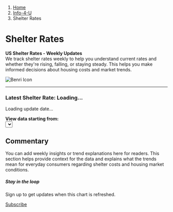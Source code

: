 <!DOCTYPE html>
<html lang="en">
<head>
    <meta charset="UTF-8">
    <meta name="viewport" content="width=device-width, initial-scale=1.0">
    <title>Shelter Rates</title>
    <link href="https://cdn.jsdelivr.net/npm/bootstrap@5.3.0/dist/css/bootstrap.min.css" rel="stylesheet">
</head>
<body>
    <main>
        <div class="container py-5">
            <!-- Breadcrumb Navigation -->
            <nav aria-label="breadcrumb">
                <ol class="breadcrumb">
                    <li class="breadcrumb-item"><a href="/">Home</a></li>
                    <li class="breadcrumb-item"><a href="/info">Info-4-U</a></li>
                    <li class="breadcrumb-item active" aria-current="page">Shelter Rates</li>
                </ol>
            </nav>
            <!-- Intro Row with Icon -->
            <div class="row align-items-center mb-4">
                <div class="col-md-8">
                    <h1>Shelter Rates</h1>
                    <p class="fs-5">
                        <b>US Shelter Rates - Weekly Updates</b><br>
                        We track shelter rates weekly to help you understand current rates and whether they're rising, falling, or staying steady. This helps you make informed decisions about housing costs and market trends.
                    </p>
                </div>
                <div class="col-md-4 text-center">
                    <!-- Large Bootstrap Icon -->
                    <img src="/benri/benri_icon.png" alt="Benri Icon" class="img-fluid" style="max-width: 150px; height: auto;">
                </div>
            </div>
            <hr class="col-3 col-md-2 mb-5"> 
            <!-- Chart Section -->
            <div class="row g-5">
                <div class="col-12">
                    <!-- Latest Rate Display -->
                    <div class="card bg-light border-0 mb-3">
                        <div class="card-body text-center">
                            <h3 class="mb-0">Latest Shelter Rate: <span id="latest-rate" class="text-primary">Loading...</span></h3>
                        </div>
                    </div>
                    <p id="last-updated" class="text-center small text-muted mb-4">Loading update date…</p>
                    <!-- Year Selector -->
                    <div class="card mb-3">
                        <div class="card-body">
                            <div class="row align-items-center">
                                <div class="col-md-6">
                                    <label for="yearSelect" class="form-label"><strong>View data starting from:</strong></label>
                                </div>
                                <div class="col-md-6">
                                    <select class="form-select" id="yearSelect">
                                        <!-- Options will be populated by JavaScript -->
                                    </select>
                                </div>
                            </div>
                        </div>
                    </div>
                    <div class="card shadow-sm mb-3">
                        <div class="card-body">
                            <canvas id="bareChart" height="140"></canvas>
                        </div>
                    </div>
                </div>
            </div>   
            <!-- Commentary Section -->
            <div class="row g-5 mt-2">
                <div class="col-md-6">
                    <h2>Commentary</h2>
                    <p>You can add weekly insights or trend explanations here for readers. This section helps provide context for the data and explains what the trends mean for everyday consumers regarding shelter costs and housing market conditions.</p>
                </div>
                <div class="col-md-6">
                    <div class="card bg-light border-0">
                        <div class="card-body text-center">
                            <h5 class="card-title">Stay in the loop</h5>
                            <p class="card-text">Sign up to get updates when this chart is refreshed.</p>
                            <a href="#" class="btn btn-primary">Subscribe</a>
                        </div>
                    </div>
                </div>
            </div>
        </div>
    </main>
    <!-- Chart.js & data loader -->
    <script src="https://cdn.jsdelivr.net/npm/chart.js"></script>
    <script>
        const SHEET_URL = 'https://docs.google.com/spreadsheets/d/e/2PACX-1vRWBdWUYQ4N2leMbg1PxjaIj219v4nQ3gb_TwGhO45XsTK04cyYO-vHF8rjC20G1p-R_k0wRfh13TQE/pub?gid=143034316&single=true&output=csv';
        let allData = [];
        let chart = null;
        function parseDate(dateStr) {
            // Handle different date formats that might come from the spreadsheet
            const date = new Date(dateStr);
            return date;
        }
        function filterDataByYear(startYear) {
            return allData.filter(item => {
                const itemYear = parseDate(item.date).getFullYear();
                return itemYear >= startYear;
            });
        }
        function updateChart(startYear) {
            const filteredData = filterDataByYear(startYear);
            const labels = filteredData.map(item => item.date);
            const values = filteredData.map(item => item.value);
            
            chart.data.labels = labels;
            chart.data.datasets[0].data = values;
            chart.options.scales.y.suggestedMin = Math.min(...values) - 0.5;
            chart.update();
        }
        function populateYearSelector() {
            const yearSelect = document.getElementById('yearSelect');
            const earliestYear = Math.min(...allData.map(item => parseDate(item.date).getFullYear()));
            const currentYear = new Date().getFullYear();            
            // Clear existing options
            yearSelect.innerHTML = '';            
            // Add year options from current year down to earliest year
            for (let year = currentYear; year >= earliestYear; year--) {
                const option = document.createElement('option');
                option.value = year;
                option.textContent = year;
                if (year === 2020) {
                    option.selected = true; // Default to 2020
                }
                yearSelect.appendChild(option);
            }     
            // Add event listener for year changes
            yearSelect.addEventListener('change', function() {
                updateChart(parseInt(this.value));
            });
        }
        fetch(SHEET_URL)
            .then(response => response.text())
            .then(csv => {
                const rows = csv.trim().split('\n');
                const headers = rows[0].split(',');
                
                // Find the Shelter column index
                const shelterIndex = headers.findIndex(header => header.toLowerCase().includes('shelter'));
                if (shelterIndex === -1) {
                    throw new Error('Shelter column not found');
                }
                
                // Assuming first column is date
                const dataRows = rows.slice(1);
                
                // Store all data
                allData = dataRows.map(row => {
                    const columns = row.split(',');
                    const date = columns[0];
                    const shelterValue = parseFloat(columns[shelterIndex]);
                    
                    return {
                        date: date,
                        value: shelterValue
                    };
                }).filter(item => !isNaN(item.value)); // Filter out invalid values
                
                // Display latest rate
                const latestRate = allData[allData.length - 1].value;
                document.getElementById("latest-rate").textContent = `${latestRate.toFixed(2)}`;
                document.getElementById("last-updated").textContent = `Last updated: ${allData[allData.length - 1].date}`;
                
                // Populate year selector
                populateYearSelector();
                
                // Filter data to start from 2020 by default
                const defaultData = filterDataByYear(2020);
                const labels = defaultData.map(item => item.date);
                const values = defaultData.map(item => item.value);
                
                // Create chart
                const ctx = document.getElementById('bareChart').getContext('2d');
                chart = new Chart(ctx, {
                    type: 'line',
                    data: {
                        labels: labels,
                        datasets: [{
                            label: 'Shelter Rate',
                            data: values,
                            borderColor: '#0d6efd',
                            backgroundColor: 'rgba(13, 110, 253, 0.1)',
                            borderWidth: 2,
                            pointRadius: 2,
                            fill: true,
                            tension: 0.3
                        }]
                    },
                    options: {
                        responsive: true,
                        scales: {
                            y: {
                                beginAtZero: false,
                                suggestedMin: Math.min(...values) - 0.5,
                                title: {
                                    display: true,
                                    text: 'Shelter Rate'
                                }
                            },
                            x: {
                                title: {
                                    display: true,
                                    text: 'Date'
                                }
                            }
                        },
                        plugins: {
                            legend: { display: false },
                            tooltip: {
                                callbacks: {
                                    label: context => `${context.parsed.y.toFixed(2)}`
                                }
                            }
                        }
                    }
                });
            })
            .catch(err => {
                document.getElementById("last-updated").textContent = "Error loading data.";
                console.error('Error fetching sheet:', err);
            });
    </script>
</body>
</html>
